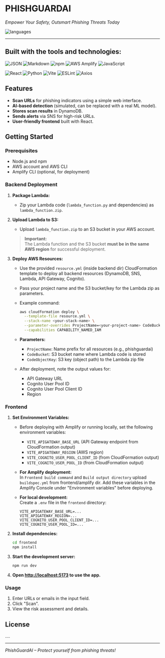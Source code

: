 # PHISHGUARDAI

*Empower Your Safety, Outsmart Phishing Threats Today*

<!-- ![last commit](https://img.shields.io/badge/last%20commit-today) -->
<!-- ![notebook](https://img.shields.io/badge/jupyter%20notebook-54.3%25-blue) -->
![languages](https://img.shields.io/badge/languages-3-blue)

---

## Built with the tools and technologies:

![JSON](https://img.shields.io/badge/-JSON-black?logo=json&logoColor=white)
![Markdown](https://img.shields.io/badge/-Markdown-white?logo=markdown&logoColor=black)
![npm](https://img.shields.io/badge/-npm-red?logo=npm&logoColor=white)
![AWS Amplify](https://img.shields.io/badge/-AWS%20Amplify-orange?logo=awsamplify&logoColor=white)
![JavaScript](https://img.shields.io/badge/-JavaScript-yellow?logo=javascript&logoColor=black)

![React](https://img.shields.io/badge/-React-61dafb?logo=react&logoColor=black)
![Python](https://img.shields.io/badge/-Python-3776AB?logo=python&logoColor=white)
![Vite](https://img.shields.io/badge/-Vite-646cff?logo=vite&logoColor=white)
![ESLint](https://img.shields.io/badge/-ESLint-4B32C3?logo=eslint&logoColor=white)
![Axios](https://img.shields.io/badge/-Axios-5A29E4?logo=axios&logoColor=white)

## Features

- **Scan URLs** for phishing indicators using a simple web interface.
- **AI-based detection** (simulated, can be replaced with a real ML model).
- **Stores scan results** in DynamoDB.
- **Sends alerts** via SNS for high-risk URLs.
- **User-friendly frontend** built with React.

## Getting Started

### Prerequisites

- Node.js and npm
- AWS account and AWS CLI
- Amplify CLI (optional, for deployment)

### Backend Deployment

1. **Package Lambda:**
   - Zip your Lambda code (`lambda_function.py` and dependencies) as `lambda_function.zip`.

2. **Upload Lambda to S3:**
   - Upload `lambda_function.zip` to an S3 bucket in your AWS account.
   > **Important:**  
   > The Lambda function and the S3 bucket **must be in the same AWS region** for successful deployment.

3. **Deploy AWS Resources:**
   - Use the provided `resource.yml` (inside backend dir) CloudFormation template to deploy all backend resources (DynamoDB, SNS, Lambda, API Gateway, Cognito).
   - Pass your project name and the S3 bucket/key for the Lambda zip as parameters.
   - Example command:
     ```sh
     aws cloudformation deploy \
       --template-file resource.yml \
       --stack-name <your-stack-name> \
       --parameter-overrides ProjectName=<your-project-name> CodeBucket=<your-s3-bucket> CodeObjectKey=<your-lambda-zip-path> \
       --capabilities CAPABILITY_NAMED_IAM
     ```
   - **Parameters:**
     - `ProjectName`: Name prefix for all resources (e.g., phishguardai)
     - `CodeBucket`: S3 bucket name where Lambda code is stored
     - `CodeObjectKey`: S3 key (object path) to the Lambda zip file

   - After deployment, note the output values for:
     - API Gateway URL
     - Cognito User Pool ID
     - Cognito User Pool Client ID
     - Region

### Frontend

1. **Set Environment Variables:**
   - Before deploying with Amplify or running locally, set the following environment variables:
     - `VITE_APIGATEWAY_BASE_URL` (API Gateway endpoint from CloudFormation output)
     - `VITE_APIGATEWAY_REGION` (AWS region)
     - `VITE_COGNITO_USER_POOL_CLIENT_ID` (from CloudFormation output)
     - `VITE_COGNITO_USER_POOL_ID` (from CloudFormation output)


   - **For Amplify deployment:**  
     In `Frontend build command` and `Build output directory` upload `buildspec.yml` from frontend/amplify dir.
     Add these variables in the Amplify Console under "Environment variables" before deploying.

   - **For local development:**  
     Create a `.env` file in the `frontend` directory:
     ```
     VITE_APIGATEWAY_BASE_URL=...
     VITE_APIGATEWAY_REGION=...
     VITE_COGNITO_USER_POOL_CLIENT_ID=...
     VITE_COGNITO_USER_POOL_ID=...
     ```

2. **Install dependencies:**
    ```sh
    cd frontend
    npm install
    ```

3. **Start the development server:**
    ```sh
    npm run dev
    ```

4. **Open [http://localhost:5173](http://localhost:5173) to use the app.**

### Usage

1. Enter URLs or emails in the input field.
2. Click "Scan".
3. View the risk assessment and details.

## License

....

---

*PhishGuardAI – Protect yourself from phishing threats!*
